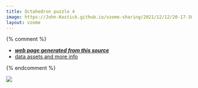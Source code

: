 ```yaml
---
title: Octahedron puzzle 4
image: https://John-Kostick.github.io/vzome-sharing/2021/12/12/20-17-38-Octahedron puzzle 4/Octahedron puzzle 4.png
layout: vzome
---
```


{% comment %}
 - [***web page generated from this source***][post]
 - [data assets and more info][github]

[post]: <https://John-Kostick.github.io/vzome-sharing/2021/12/12/Octahedron puzzle 4-20-17-38.html>
[github]: <https://github.com/John-Kostick/vzome-sharing/tree/main/2021/12/12/20-17-38-Octahedron puzzle 4/>
{% endcomment %}

<vzome-viewer style="width: 100%; height: 65vh;"
       src="https://John-Kostick.github.io/vzome-sharing/2021/12/12/20-17-38-Octahedron puzzle 4/Octahedron puzzle 4.vZome" >
  <img src="https://John-Kostick.github.io/vzome-sharing/2021/12/12/20-17-38-Octahedron puzzle 4/Octahedron puzzle 4.png" />
</vzome-viewer>